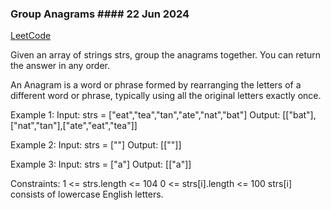 ### Group Anagrams                                                         #### 22 Jun 2024
[LeetCode](https://leetcode.com/problems/group-anagrams/description/)

Given an array of strings strs, group the anagrams together. You can return the answer in any order.

An Anagram is a word or phrase formed by rearranging the letters of a different word or phrase, typically using all the original letters exactly once.

Example 1:
Input: strs = ["eat","tea","tan","ate","nat","bat"]
Output: [["bat"],["nat","tan"],["ate","eat","tea"]]

Example 2:
Input: strs = [""]
Output: [[""]]

Example 3:
Input: strs = ["a"]
Output: [["a"]]

Constraints:
1 <= strs.length <= 104
0 <= strs[i].length <= 100
strs[i] consists of lowercase English letters.
